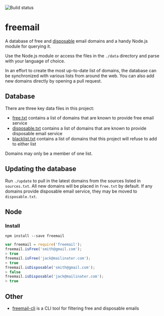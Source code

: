 ![Build status](https://github.com/getpersio/freemail/actions/workflows/main.yml/badge.svg)

# freemail

A database of free and [disposable](http://en.wikipedia.org/wiki/Disposable_email_address)
email domains and a handy Node.js module for querying it.

Use the Node.js module or access the files in the `./data` directory and parse
with your language of choice.

In an effort to create the most up-to-date list of domains, the database can be
synchronized with various lists from around the web. You can also add new
domains directly by opening a pull request.

## Database

There are three key data files in this project:

- [free.txt](https://github.com/getpersio/freemail/blob/master/data/free.txt) contains a list of domains that are known to provide free email service
- [disposable.txt](https://github.com/getpersio/freemail/blob/master/data/disposable.txt) contains a list of domains that are known to provide disposable email service
- [blacklist.txt](https://github.com/getpersio/freemail/blob/master/data/blacklist.txt) contains a list of domains that this project will refuse to add to either list

Domains may only be a member of one list.

## Updating the database

Run `./update` to pull in the latest domains from the sources listed in
`sources.txt`. All new domains will be placed in `free.txt` by default.
If any domains provide disposable email service, they may be moved to
`disposable.txt`.

## Node

### Install

```
npm install --save freemail
```

```javascript
var freemail = require('freemail');
freemail.isFree('smith@gmail.com');
> true
freemail.isFree('jack@mailinater.com');
> true
freemail.isDisposable('smith@gmail.com');
> false
freemail.isDisposable('jack@mailinater.com');
> true

```

## Other

- [freemail-cli](https://github.com/danielstjules/freemail-cli) is a CLI tool for filtering free and disposable emails
